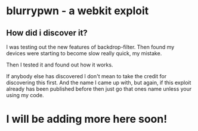 # blurrypwn - a webkit exploit

## **How did i discover it?**
I was testing out the new features of backdrop-filter.
Then found my devices were starting to become slow really quick, my mistake.

Then I tested it and found out how it works.

If anybody else has discovered I don't mean to take the credit for discovering this first.
And the name I came up with, but again, if this exploit already has been published before then just go that ones name unless your using my code.


# I will be adding more here soon!
